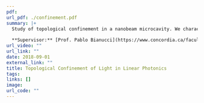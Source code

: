 ```yaml
---
pdf: 
url_pdf: ./confinement.pdf
summary: |+
  Study of topological confinement in a nanobeam microcavity. We characterize resonant modes of electromagnetic waves in nano-scale photonic crystal ring resonators to be used in circuits.
  
  **Supervisor:** [Prof. Pablo Bianucci](https://www.concordia.ca/faculty/pablo-bianucci.html)
url_video: ""
url_link: ""
date: 2018-09-01
external_link: ""
title: Topological Confinement of Light in Linear Photonics 
tags:
links: []
image: 
url_code: ""
---
```

